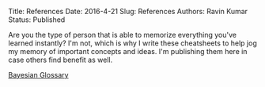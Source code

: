 Title: References
Date: 2016-4-21 
Slug: References
Authors: Ravin Kumar
Status: Published

Are you the type of person that is able to memorize everything you've 
learned instantly? I'm not, which is why I write these cheatsheets to help
jog my memory of important concepts and ideas. I'm publishing
them here in case others find benefit as well.

[Bayesian Glossary]({filename}BayesianGlossary.md)

